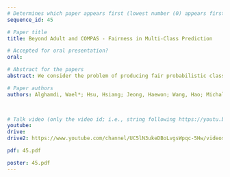 ```yaml
---
# Determines which paper appears first (lowest number (0) appears first)
sequence_id: 45

# Paper title
title: Beyond Adult and COMPAS - Fairness in Multi-Class Prediction

# Accepted for oral presentation?
oral: 

# Abstract for the papers
abstract: We consider the problem of producing fair probabilistic classifiers for multi-class classification tasks. We formulate this problem in terms of ``projecting'' a pre-trained (and potentially unfair) classifier onto the set of models that satisfy target group-fairness requirements. The new, projected model is given by post-processing the outputs of the pre-trained classifier by a multiplicative factor. We provide a parallelizable iterative algorithm for computing the projected classifier and derive both sample complexity and convergence guarantees. Comprehensive numerical comparisons with state-of-the-art benchmarks demonstrate that our approach maintains competitive performance in terms of accuracy-fairness trade-off curves, while achieving favorable runtime on large datasets.

# Paper authors
authors: Alghamdi, Wael*; Hsu, Hsiang; Jeong, Haewon; Wang, Hao; Michalak, Peter Winston; Asoodeh, Shahab; Calmon, Flavio

 

# Talk video (only the video id; i.e., string following https://youtu.be/)
youtube: 
drive:
drive2: https://www.youtube.com/channel/UC5lN3ukeDBoLvgsWpqc-5Hw/videos

pdf: 45.pdf

poster: 45.pdf  
---
```

